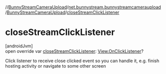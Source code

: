 //[BunnyStreamCameraUpload](../../../index.md)/[net.bunnystream.bunnystreamcameraupload](../index.md)/[BunnyStreamCameraUpload](index.md)/[closeStreamClickListener](close-stream-click-listener.md)

# closeStreamClickListener

[androidJvm]\
open override var [closeStreamClickListener](close-stream-click-listener.md): [View.OnClickListener](https://developer.android.com/reference/kotlin/android/view/View.OnClickListener.html)?

Click listener to receive close clicked event so you can handle it, e.g. finish hosting activity or navigate to some other screen
